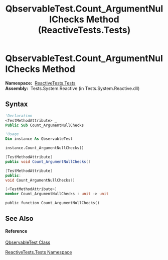 ﻿---
title: QbservableTest.Count_ArgumentNullChecks Method  (ReactiveTests.Tests)
TOCTitle: Count_ArgumentNullChecks Method
ms:assetid: M:ReactiveTests.Tests.QbservableTest.Count_ArgumentNullChecks
ms:mtpsurl: https://msdn.microsoft.com/en-us/library/reactivetests.tests.qbservabletest.count_argumentnullchecks(v=VS.103)
ms:contentKeyID: 36619707
ms.date: 06/28/2011
mtps_version: v=VS.103
f1_keywords:
- ReactiveTests.Tests.QbservableTest.Count_ArgumentNullChecks
dev_langs:
- CSharp
- JScript
- VB
- FSharp
- c++
---

# QbservableTest.Count\_ArgumentNullChecks Method

**Namespace:**  [ReactiveTests.Tests](hh289046\(v=vs.103\).md)  
**Assembly:**  Tests.System.Reactive (in Tests.System.Reactive.dll)

## Syntax

``` vb
'Declaration
<TestMethodAttribute> _
Public Sub Count_ArgumentNullChecks
```

``` vb
'Usage
Dim instance As QbservableTest

instance.Count_ArgumentNullChecks()
```

``` csharp
[TestMethodAttribute]
public void Count_ArgumentNullChecks()
```

``` c++
[TestMethodAttribute]
public:
void Count_ArgumentNullChecks()
```

``` fsharp
[<TestMethodAttribute>]
member Count_ArgumentNullChecks : unit -> unit 
```

``` jscript
public function Count_ArgumentNullChecks()
```

## See Also

#### Reference

[QbservableTest Class](hh315250\(v=vs.103\).md)

[ReactiveTests.Tests Namespace](hh289046\(v=vs.103\).md)

